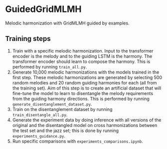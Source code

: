 # GuidedGridMLMH
Melodic harmonization with GridMLMH guided by examples.

## Training steps
1. Train with a specific melodic harmonization. Input to the transformer encoder is the melody and to the guiding LSTM is the harmony. The transformer encoder should learn to compose the harmony. This is performed by running `train_all.py`.
2. Generate 10,000 melodic harmonizations with the models trained in the first step. These melodic harmonizations are generated by selecting 500 random melodies and 20 random guiding harmonies for each (all from the training set). Aim of this step is to create an artificial dataset that will fine-tune the model to learn to disentangle the melody requirements from the guiding harmony directions. This is performed by running `generate_disentanglement_dataset.py`.
3. Train on the disentanglement dataset by running `train_disentangle_all.py`.
4. Generate the experiment data by doing inference with all versions of the original and the disentangled model on cross harmonizations between the test set and the jazz set; this is done by running `experiments_guidance.py`.
5. Run specific comparisons with `experiments_comparisons.ipynb`.